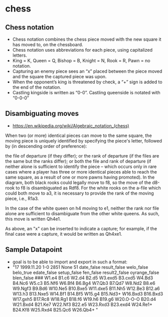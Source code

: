 # chess

## Chess notation
- Chess notation combines the chess piece moved with the new square it has moved to, on the chessboard.
- Chess notation uses abbreviations for each piece, using capitalized letters.
- King = K, Queen = Q, Bishop = B, Knight = N, Rook = R, Pawn = no notation.
- Capturing an enemy piece sees an “x” placed between the piece moved and the square the captured piece was upon.
- When the opponent’s king is threatened by check, a “+” sign is added to the end of the notation.
- Castling kingside is written as “0-0”. Castling queenside is notated with “0-0-0”



## Disambiguating moves
- https://en.wikipedia.org/wiki/Algebraic_notation_(chess)

When two (or more) identical pieces can move to the same square, the moving piece is uniquely identified by specifying the piece's letter, followed by (in descending order of preference):

the file of departure (if they differ); or
the rank of departure (if the files are the same but the ranks differ); or
both the file and rank of departure (if neither alone is sufficient to identify the piece – which occurs only in rare cases where a player has three or more identical pieces able to reach the same square, as a result of one or more pawns having promoted).
In the diagram, both black rooks could legally move to f8, so the move of the d8-rook to f8 is disambiguated as Rdf8. For the white rooks on the a-file which could both move to a3, it is necessary to provide the rank of the moving piece, i.e., R1a3.

In the case of the white queen on h4 moving to e1, neither the rank nor file alone are sufficient to disambiguate from the other white queens. As such, this move is written Qh4e1.

As above, an "x" can be inserted to indicate a capture; for example, if the final case were a capture, it would be written as Qh4xe1.

## Sample Datapoint
 - goal is to be able to import and export in such a format:
 - "17 1999.11.20 1-0 2851 None 51 date_false result_false welo_false belo_true edate_false setup_false fen_false result2_false oyrange_false blen_false ### W1.e4 B1.c6 W2.d4 B2.d5 W3.exd5 B3.cxd5 W4.Bd3 B4.Nc6 W5.c3 B5.Nf6 W6.Bf4 B6.Bg4 W7.Qb3 B7.Qd7 W8.Nd2 B8.e6 W9.Ngf3 B9.Bd6 W10.Ne5 B10.Bxe5 W11.dxe5 B11.Nh5 W12.Be3 B12.a6 W13.h3 B13.Nxe5 W14.Bf1 B14.Bf5 W15.g4 B15.Nd3+ W16.Bxd3 B16.Bxd3 W17.gxh5 B17.Rc8 W18.Rg1 B18.f6 W19.h6 B19.g6 W20.O-O-O B20.d4 W21.Bxd4 B21.Ke7 W22.Nf3 B22.e5 W23.Rxd3 B23.exd4 W24.Re1+ B24.Kf8 W25.Rxd4 B25.Qc6 W26.Qb4+ "